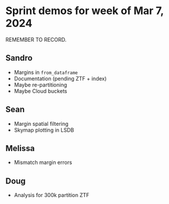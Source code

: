 # Sprint demos for week of Mar 7, 2024

REMEMBER TO RECORD.

## Sandro

- Margins in `from_dataframe`
- Documentation (pending ZTF + index)
- Maybe re-partitioning
- Maybe Cloud buckets

## Sean

- Margin spatial filtering
- Skymap plotting in LSDB

## Melissa

- Mismatch margin errors

## Doug

- Analysis for 300k partition ZTF
